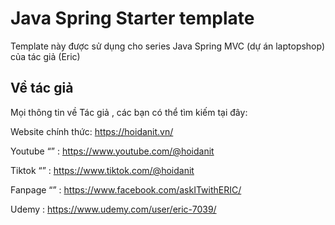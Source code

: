 # Java Spring Starter template

Template này được sử dụng cho series Java Spring MVC (dự án laptopshop) của tác giả (Eric)

## Về tác giả

Mọi thông tin về Tác giả , các bạn có thể tìm kiếm tại đây:

Website chính thức: https://hoidanit.vn/

Youtube “” : https://www.youtube.com/@hoidanit

Tiktok “” : https://www.tiktok.com/@hoidanit

Fanpage “” : https://www.facebook.com/askITwithERIC/

Udemy : https://www.udemy.com/user/eric-7039/
